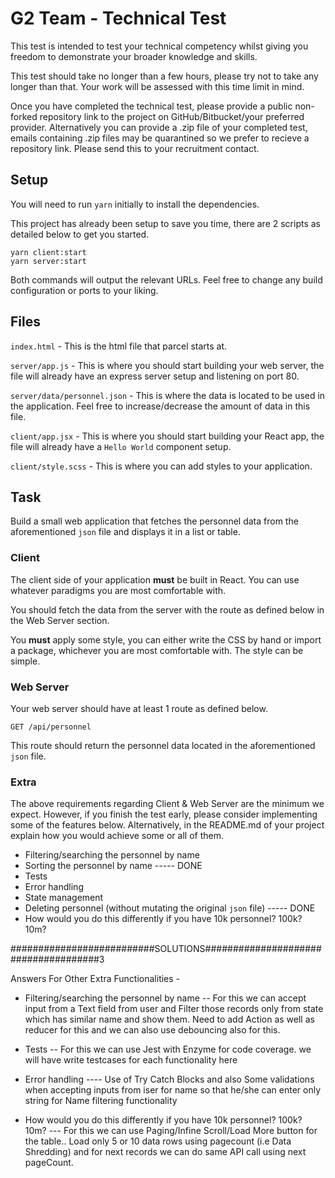 # G2 Team - Technical Test

This test is intended to test your technical competency whilst giving you freedom to demonstrate your broader knowledge and skills.

This test should take no longer than a few hours, please try not to take any longer than that. Your work will be assessed with this time limit in mind.

Once you have completed the technical test, please provide a public non-forked repository link to the project on GitHub/Bitbucket/your preferred provider. Alternatively you can provide a  .zip file of your completed test, emails containing .zip files may be quarantined so we prefer to recieve a repository link. Please send this to your recruitment contact.

## Setup

You will need to run `yarn` initially to install the dependencies.

This project has already been setup to save you time, there are 2 scripts as detailed below to get you started.

```
yarn client:start
yarn server:start
```

Both commands will output the relevant URLs. Feel free to change any build configuration or ports to your liking.

## Files

`index.html` - This is the html file that parcel starts at.

`server/app.js` - This is where you should start building your web server, the file will already have an express server setup and listening on port 80.

`server/data/personnel.json` - This is where the data is located to be used in the application. Feel free to increase/decrease the amount of data in this file.

`client/app.jsx` - This is where you should start building your React app, the file will already have a `Hello World` component setup.

`client/style.scss` - This is where you can add styles to your application.

## Task

Build a small web application that fetches the personnel data from the aforementioned `json` file and displays it in a list or table.

### Client

The client side of your application **must** be built in React. You can use whatever paradigms you are most comfortable with.

You should fetch the data from the server with the route as defined below in the Web Server section.

You **must** apply some style, you can either write the CSS by hand or import a package, whichever you are most comfortable with. The style can be simple.

### Web Server

Your web server should have at least 1 route as defined below.

`GET /api/personnel`

This route should return the personnel data located in the aforementioned `json` file.

### Extra

The above requirements regarding Client & Web Server are the minimum we expect. However, if you finish the test early, please consider implementing some of the features below. Alternatively, in the README.md of your project explain how you would achieve some or all of them.

- Filtering/searching the personnel by name
- Sorting the personnel by name ----- DONE
- Tests
- Error handling
- State management
- Deleting personnel (without mutating the original `json` file) ----- DONE
- How would you do this differently if you have 10k personnel? 100k? 10m?

##########################SOLUTIONS#####################################3

Answers For Other Extra Functionalities -
 
- Filtering/searching the personnel by name -- For  this we can accept input from a Text field from user and Filter those records only from state which has similar name and  show them. Need to add Action as well as reducer for this and we can also use debouncing also for this.


- Tests -- For this we can use Jest with Enzyme for code coverage. we will have write testcases for each functionality here

- Error handling ---- Use of Try Catch Blocks and also Some validations when accepting inputs from iser for  name so that he/she can enter only string for Name filtering functionality

- How would you do this differently if you have 10k personnel? 100k? 10m? --- For this we can use Paging/Infine Scroll/Load More button for the table.. Load only 5 or 10 data rows using pagecount (i.e Data Shredding) and for next records we can do same API call using next pageCount.







